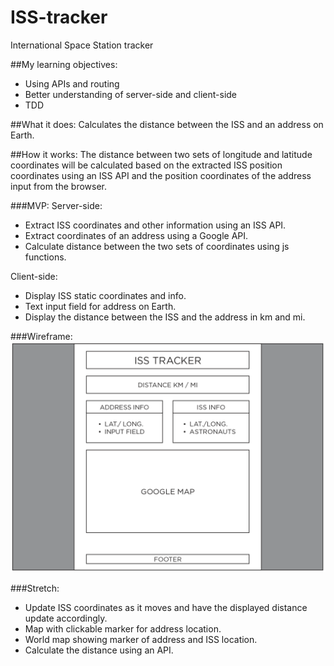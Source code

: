 # ISS-tracker
International Space Station tracker

##My learning objectives:
- Using APIs and routing
- Better understanding of server-side and client-side
- TDD

##What it does:
Calculates the distance between the ISS and an address on Earth.

##How it works:
The distance between two sets of longitude and latitude coordinates will be calculated based on the extracted ISS position coordinates using an ISS API and the position coordinates of the address input from the browser.

###MVP:
Server-side:
- Extract ISS coordinates and other information using an ISS API.
- Extract coordinates of an address using a Google API.
- Calculate distance between the two sets of coordinates using js functions.

Client-side:
- Display ISS static coordinates and info.
- Text input field for address on Earth.
- Display the distance between the ISS and the address in km and mi.

###Wireframe:
![wireframe](img/iss_wireframe.png "wireframe of website design")

###Stretch:
- Update ISS coordinates as it moves and have the displayed distance update accordingly.
- Map with clickable marker for address location.
- World map showing marker of address and ISS location.
- Calculate the distance using an API.
